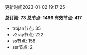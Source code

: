 更新时间2023-01-02 19:17:25

**总订阅: 73**
**总节点: 1496**
**有效节点: 417**
- trojan节点: 35
- v2ray节点: 222
- ss节点: 158
- ssr节点: 2

